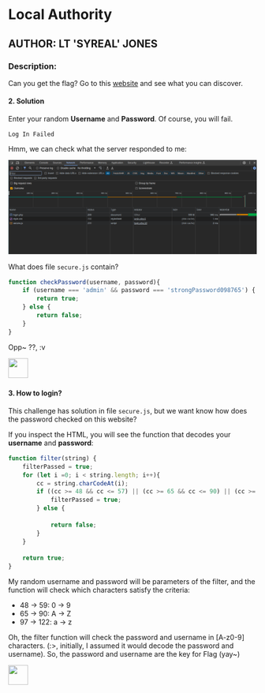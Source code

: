 # Local Authority
## AUTHOR: LT 'SYREAL' JONES

### Description:
Can you get the flag?
Go to this [website](http://saturn.picoctf.net:50920/) and see what you can discover.

#### 2. Solution
Enter your random **Username** and **Password**. Of course, you will fail.
```
Log In Failed
```
Hmm, we can check what the server responded to me:

![](./images/localauthority_1.PNG)

What does file ```secure.js``` contain?
```js
function checkPassword(username, password){
    if (username === 'admin' && password === 'strongPassword098765') {
        return true;
    } else {
        return false;
    }
}
```
Opp~ ??, :v 

<img src="https://media.giphy.com/media/aFTt8wvDtqKCQ/giphy.gif" width="40" height="40"/>

#### 3. How to login?

This challenge has solution in file ```secure.js```, but we want know how does the password checked on this website?

If you inspect the HTML, you will see the function that decodes your **username** and **password**:
```js
function filter(string) {
    filterPassed = true;
    for (let i =0; i < string.length; i++){
        cc = string.charCodeAt(i);
        if ((cc >= 48 && cc <= 57) || (cc >= 65 && cc <= 90) || (cc >= 97 && cc <= 122)) {
            filterPassed = true;     
        } else {

            return false;
        }
    }
        
    return true;
}
```
My random username and password will be parameters of the filter, and the function will check which characters satisfy the criteria:
+ 48 $\to$ 59: 0 $\to$ 9
+ 65 $\to$ 90: A $\to$ Z
+ 97 $\to$ 122: a $\to$ z

Oh, the filter function will check the password and username in [A-z0-9] characters. (:>, initially, I assumed it would decode the password and username). So, the password and username are the key for Flag (yay~)

<img src="https://media.giphy.com/media/VRKheDy4DkBMrQm66p/giphy.gif" width="40" height="40"/>
